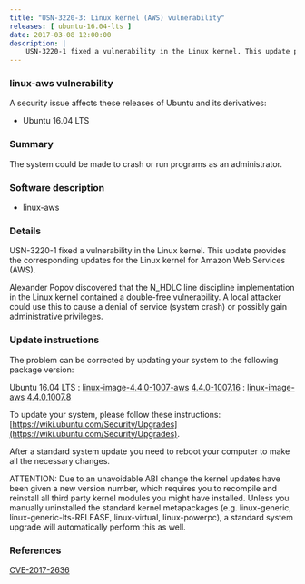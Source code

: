 ```yaml
---
title: "USN-3220-3: Linux kernel (AWS) vulnerability"
releases: [ ubuntu-16.04-lts ]
date: 2017-03-08 12:00:00
description: |
    USN-3220-1 fixed a vulnerability in the Linux kernel. This update provides the corresponding updates for the Linux kernel for Amazon Web Services (AWS).
--- 
```

 
### linux-aws vulnerability

A security issue affects these releases of Ubuntu and its derivatives:

* Ubuntu 16.04 LTS

### Summary

The system could be made to crash or run programs as an administrator. 

### Software description

* linux-aws 

### Details

USN-3220-1 fixed a vulnerability in the Linux kernel. This update provides the corresponding updates for the Linux kernel for Amazon Web Services (AWS).

Alexander Popov discovered that the N_HDLC line discipline implementation in the Linux kernel contained a double-free vulnerability. A local attacker could use this to cause a denial of service (system crash) or possibly gain administrative privileges. 

### Update instructions

The problem can be corrected by updating your system to the following package version:

Ubuntu 16.04 LTS
 : [linux-image-4.4.0-1007-aws](https://launchpad.net/ubuntu/+source/linux-aws) <span> [4.4.0-1007.16](https://launchpad.net/ubuntu/+source/linux-aws/4.4.0-1007.16) </span> 
 : [linux-image-aws](https://launchpad.net/ubuntu/+source/linux-aws) <span> [4.4.0.1007.8](https://launchpad.net/ubuntu/+source/linux-aws/4.4.0-1007.16) </span> 

To update your system, please follow these instructions: [https://wiki.ubuntu.com/Security/Upgrades](https://wiki.ubuntu.com/Security/Upgrades).

After a standard system update you need to reboot your computer to make all the necessary changes.

ATTENTION: Due to an unavoidable ABI change the kernel updates have been given a new version number, which requires you to recompile and reinstall all third party kernel modules you might have installed. Unless you manually uninstalled the standard kernel metapackages (e.g. linux-generic, linux-generic-lts-RELEASE, linux-virtual, linux-powerpc), a standard system upgrade will automatically perform this as well. 

### References

 [CVE-2017-2636](http://people.ubuntu.com/~ubuntu-security/cve/CVE-2017-2636)
 
